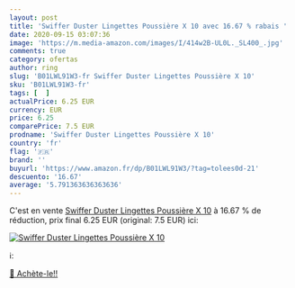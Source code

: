 ```yaml
---
layout: post
title: 'Swiffer Duster Lingettes Poussière X 10 avec 16.67 % rabais '
date: 2020-09-15 03:07:36
image: 'https://m.media-amazon.com/images/I/414w2B-UL0L._SL400_.jpg'
comments: true
category: ofertas
author: ring
slug: 'B01LWL91W3-fr Swiffer Duster Lingettes Poussière X 10'
sku: 'B01LWL91W3-fr'
tags: [  ]
actualPrice: 6.25 EUR
currency: EUR
price: 6.25
comparePrice: 7.5 EUR
prodname: 'Swiffer Duster Lingettes Poussière X 10'
country: 'fr'
flag: '🇫🇷'
brand: ''
buyurl: 'https://www.amazon.fr/dp/B01LWL91W3/?tag=tolees0d-21'
descuento: '16.67'
average: '5.791363636363636'
---
```


C'est en vente [Swiffer Duster Lingettes Poussière X 10](https://www.amazon.fr/dp/B01LWL91W3/?tag=tolees0d-21)  à  16.67 % de réduction, prix final  6.25 EUR (original: 7.5 EUR) ici:

[![Swiffer Duster Lingettes Poussière X 10](https://m.media-amazon.com/images/I/414w2B-UL0L._SL400_.jpg)](https://www.amazon.fr/dp/B01LWL91W3/?tag=tolees0d-21)

ℹ️:


[🛒 Achète-le!!](https://www.amazon.fr/dp/B01LWL91W3/?tag=tolees0d-21)
